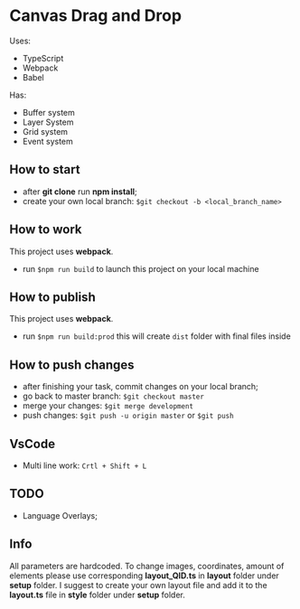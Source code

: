 # Canvas Drag and Drop
Uses:
- TypeScript
- Webpack
- Babel

Has:
- Buffer system
- Layer System
- Grid system
- Event system

## How to start
- after **git clone** run **npm install**;
- create your own local branch: ``` $git checkout -b <local_branch_name> ```

## How to work
This project uses **webpack**.
- run ``` $npm run build ``` to launch this project on your local machine

## How to publish
This project uses **webpack**.
- run ``` $npm run build:prod ``` this will create ``` dist ``` folder with final files inside


## How to push changes
- after finishing your task, commit changes on your local branch;
- go back to master branch: ``` $git checkout master ```
- merge your changes: ``` $git merge development ```
- push changes: ``` $git push -u origin master ``` or ``` $git push ```

## VsCode
- Multi line work: ``` Crtl + Shift + L ```

## TODO
- Language Overlays;

## Info
All parameters are hardcoded. To change images, coordinates, amount of elements please use corresponding **layout_QID.ts** in **layout** folder under **setup** folder. I suggest to create your own layout file and add it to the **layout.ts** file in **style** folder under **setup** folder.